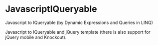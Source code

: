 # JavascriptIQueryable
Javascript to IQueryable (by Dynamic Expressions and Queries in LINQ)

Javascript to IQueryable and jQuery template (there is also support for jQuery mobile and Knockout).